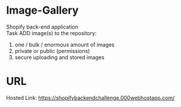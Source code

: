 # Image-Gallery
Shopify back-end application    
Task ADD image(s) to the repository:        
 1. one / bulk / enormous amount of images
 2. private or public (permissions)
 3. secure uploading and stored images
# URL
Hosted Link: https://shopifybackendchallenge.000webhostapp.com/
